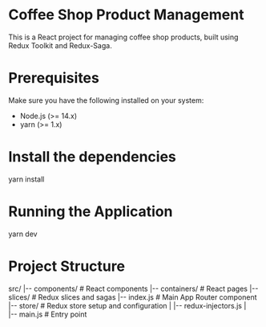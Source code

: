 # Coffee Shop Product Management

This is a React project for managing coffee shop products, built using Redux Toolkit and Redux-Saga.

# Prerequisites

Make sure you have the following installed on your system:

- Node.js (>= 14.x)
- yarn (>= 1.x)

# Install the dependencies
yarn install

# Running the Application
yarn dev

# Project Structure
src/
|-- components/      # React components
|-- containers/      # React pages
    |-- slices/          # Redux slices and sagas
    |-- index.js     # Main App Router component
|-- store/           # Redux store setup and configuration
|   |-- redux-injectors.js
|          
|-- main.js         # Entry point


